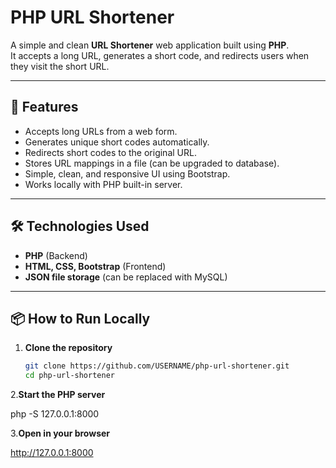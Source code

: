 # PHP URL Shortener

A simple and clean **URL Shortener** web application built using **PHP**.  
It accepts a long URL, generates a short code, and redirects users when they visit the short URL.

---

## 🚀 Features
- Accepts long URLs from a web form.
- Generates unique short codes automatically.
- Redirects short codes to the original URL.
- Stores URL mappings in a file (can be upgraded to database).
- Simple, clean, and responsive UI using Bootstrap.
- Works locally with PHP built-in server.

---

## 🛠 Technologies Used
- **PHP** (Backend)
- **HTML, CSS, Bootstrap** (Frontend)
- **JSON file storage** (can be replaced with MySQL)

---

## 📦 How to Run Locally
1. **Clone the repository**
   ```bash
   git clone https://github.com/USERNAME/php-url-shortener.git
   cd php-url-shortener
2.**Start the PHP server**

php -S 127.0.0.1:8000


3.**Open in your browser**

http://127.0.0.1:8000
